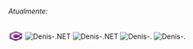   
  
  
  
  
  
  
  
  
  

  
  
  <h6 align="left">Atualmente:</h6>

  
  <p align="left">
  <img align="center" alt="Denis-Csharp" height="20" width="30" src="https://raw.githubusercontent.com/devicons/devicon/master/icons/csharp/csharp-original.svg">
  <img align="center" alt="Denis-.NET" height="21" width="30" src="https://cdn.jsdelivr.net/gh/devicons/devicon/icons/dot-net/dot-net-plain-wordmark.svg" />
  <img align="center" alt="Denis-.NET" height="28" width="30" src="https://cdn.jsdelivr.net/gh/devicons/devicon/icons/microsoftsqlserver/microsoftsqlserver-plain-wordmark.svg" />
    <img align="center" alt="Denis-." height="21" width="30" <img src="https://cdn.jsdelivr.net/gh/devicons/devicon/icons/python/python-original.svg" />  
    <img align="center" alt="Denis-." height="21" width="30" <img src="https://cdn.jsdelivr.net/gh/devicons/devicon/icons/html5/html5-original.svg" /> </a> </p>
